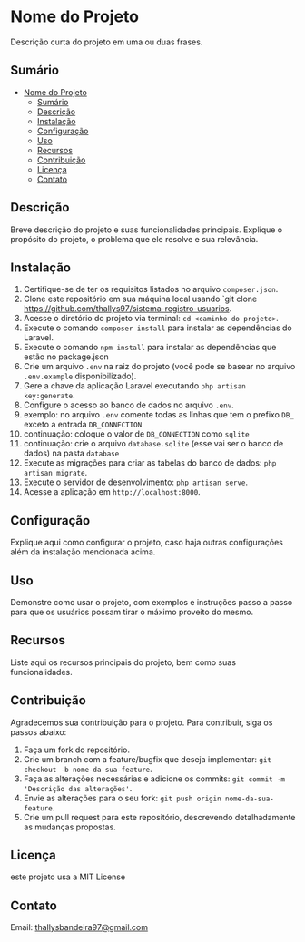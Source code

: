 # Nome do Projeto

Descrição curta do projeto em uma ou duas frases.

## Sumário

- [Nome do Projeto](#nome-do-projeto)
  - [Sumário](#sumário)
  - [Descrição](#descrição)
  - [Instalação](#instalação)
  - [Configuração](#configuração)
  - [Uso](#uso)
  - [Recursos](#recursos)
  - [Contribuição](#contribuição)
  - [Licença](#licença)
  - [Contato](#contato)

## Descrição

Breve descrição do projeto e suas funcionalidades principais. Explique o propósito do projeto, o problema que ele resolve e sua relevância.

## Instalação

1. Certifique-se de ter os requisitos listados no arquivo `composer.json`.
2. Clone este repositório em sua máquina local usando `git clone https://github.com/thallys97/sistema-registro-usuarios.
3. Acesse o diretório do projeto via terminal: `cd <caminho do projeto>`.
4. Execute o comando `composer install` para instalar as dependências do Laravel.
5. Execute o comando `npm install` para instalar as dependências que estão no package.json
6. Crie um arquivo `.env` na raiz do projeto (você pode se basear no arquivo `.env.example` disponibilizado).
7. Gere a chave da aplicação Laravel executando `php artisan key:generate`.
8. Configure o acesso ao banco de dados no arquivo `.env`.
9. exemplo: no arquivo `.env` comente todas as linhas que tem o prefixo `DB_` exceto a entrada `DB_CONNECTION`
10. continuação: coloque o valor de `DB_CONNECTION` como `sqlite`
11. continuação: crie o arquivo `database.sqlite` (esse vai ser o banco de dados) na pasta `database` 
12. Execute as migrações para criar as tabelas do banco de dados: `php artisan migrate`.
13. Execute o servidor de desenvolvimento: `php artisan serve`.
14. Acesse a aplicação em `http://localhost:8000`.

## Configuração

Explique aqui como configurar o projeto, caso haja outras configurações além da instalação mencionada acima.

## Uso

Demonstre como usar o projeto, com exemplos e instruções passo a passo para que os usuários possam tirar o máximo proveito do mesmo.

## Recursos

Liste aqui os recursos principais do projeto, bem como suas funcionalidades.

## Contribuição

Agradecemos sua contribuição para o projeto. Para contribuir, siga os passos abaixo:

1. Faça um fork do repositório.
2. Crie um branch com a feature/bugfix que deseja implementar: `git checkout -b nome-da-sua-feature`.
3. Faça as alterações necessárias e adicione os commits: `git commit -m 'Descrição das alterações'`.
4. Envie as alterações para o seu fork: `git push origin nome-da-sua-feature`.
5. Crie um pull request para este repositório, descrevendo detalhadamente as mudanças propostas.

## Licença

este projeto usa a MIT License 

## Contato

Email: thallysbandeira97@gmail.com

